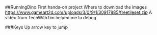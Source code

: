 ##RunningDino
First hands-on project
Where to download the images
https://www.gameart2d.com/uploads/3/0/9/1/30917885/freetileset.zip
A video from TechWithTim helped me to debug.

###Keys
Up arrow key to jump
